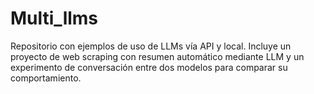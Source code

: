 # Multi_llms
Repositorio con ejemplos de uso de LLMs vía API y local. Incluye un proyecto de web scraping con resumen automático mediante LLM y un experimento de conversación entre dos modelos para comparar su comportamiento.

